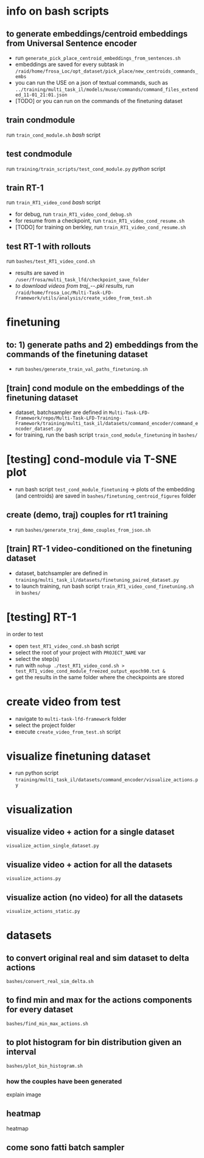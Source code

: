 # info on bash scripts

## to generate embeddings/centroid embeddings from Universal Sentence encoder
* run `generate_pick_place_centroid_embeddings_from_sentences.sh`
* embeddings are saved for every subtask in `/raid/home/frosa_Loc/opt_dataset/pick_place/new_centroids_commands_embs`
* you can run the USE on a json of textual commands, such as `../training/multi_task_il/models/muse/commands/command_files_extended_11-01_21:01.json`
* [TODO] or you can run on the commands of the finetuning dataset
## train condmodule
run `train_cond_module.sh` *bash* script
## test condmodule
run `training/train_scripts/test_cond_module.py` *python* script
## train RT-1
run `train_RT1_video_cond` *bash* script
* for debug, run `train_RT1_video_cond_debug.sh`
* for resume from a checkpoint, run `train_RT1_video_cond_resume.sh`
* [TODO] for training on berkley, run `train_RT1_video_cond_resume.sh`
## test RT-1 with rollouts
run `bashes/test_RT1_video_cond.sh`
* results are saved in `/user/frosa/multi_task_lfd/checkpoint_save_folder`
* *to download videos from traj_--.pkl results*, run `/raid/home/frosa_Loc/Multi-Task-LFD-Framework/utils/analysis/create_video_from_test.sh`


# finetuning

<!-- Cond Module -->
## to: 1) generate paths and 2) embeddings from the commands of the finetuning dataset
* run `bashes/generate_train_val_paths_finetuning.sh`
## [train] cond module on the embeddings of the finetuning dataset
* dataset, batchsampler are defined in `Multi-Task-LFD-Framework/repo/Multi-Task-LFD-Training-Framework/training/multi_task_il/datasets/command_encoder/command_encoder_dataset.py`
* for training, run the bash script `train_cond_module_finetuning` in `bashes/` 
# [testing] cond-module via T-SNE plot
* run bash script `test_cond_module_finetuning` -> plots of the embedding (and centroids) are saved in `bashes/finetuning_centroid_figures` folder

<!-- RT1 -->
## create (demo, traj) couples for rt1 training
* run `bashes/generate_traj_demo_couples_from_json.sh`
## [train] RT-1 video-conditioned on the finetuning dataset
* dataset, batchsampler are defined in `training/multi_task_il/datasets/finetuning_paired_dataset.py`
* to launch training, run bash script `train_RT1_video_cond_finetuning.sh` in `bashes/`

# [testing] RT-1
in order to test
* open `test_RT1_video_cond.sh` bash script
* select the root of your project with `PROJECT_NAME` var
* select the step(s)
* run with `nohup ./test_RT1_video_cond.sh > test_RT1_video_cond_module_freezed_output_epoch90.txt &`
* get the results in the same folder where the checkpoints are stored

# create video from test
* navigate to `multi-task-lfd-framework` folder
* select the project folder
* execute `create_video_from_test.sh` script

# visualize finetuning dataset
* run python script `training/multi_task_il/datasets/command_encoder/visualize_actions.py`

# visualization
## visualize video + action for a single dataset
`visualize_action_single_dataset.py`
## visualize video + action for all the datasets
`visualize_actions.py`
## visualize action (no video) for all the datasets
`visualize_actions_static.py`

# datasets
## to convert original real and sim dataset to delta actions
`bashes/convert_real_sim_delta.sh`
## to find min and max for the actions components for every dataset
`bashes/find_min_max_actions.sh`
## to plot histogram for bin distribution given an interval
`bashes/plot_bin_histogram.sh`

### how the couples have been generated
explain
image

## heatmap
heatmap

## come sono fatti batch sampler


